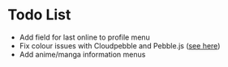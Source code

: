 # Todo List
- Add field for last online to profile menu
- Fix colour issues with Cloudpebble and Pebble.js ([see here](http://forums.getpebble.com/discussion/24694/pebble-js-cloudpebble-no-color-in-basalt-emulator))
- Add anime/manga information menus
